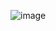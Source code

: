 ![image](https://user-images.githubusercontent.com/95493413/144637358-88fd3101-e211-4a67-aba3-fc84ef5a6e80.png)
